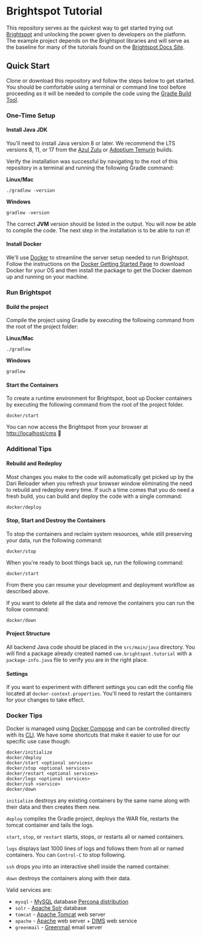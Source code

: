 # Brightspot Tutorial

This repository serves as the quickest way to get started trying out [Brightspot](https://www.brightspot.com) and unlocking the power given to developers on the platform. The example project depends on the Brightspot libraries and will serve as the baseline for many of the tutorials found on the [Brightspot Docs Site](http://docs.brightspot.com).

## Quick Start

Clone or download this repository and follow the steps below to get started. You should be comfortable using a terminal or command line tool before proceeding as it will be needed to compile the code using the [Gradle Build Tool](https://gradle.org).

### One-Time Setup

#### Install Java JDK

You'll need to install Java version 8 or later. We recommend the LTS versions 8, 11, or 17 from the [Azul Zulu](https://www.azul.com/downloads/?package=jdk) or [Adoptium Temurin](https://adoptium.net/releases.html) builds.

Verify the installation was successful by navigating to the root of this repository in a terminal and running the following Gradle command:

**Linux/Mac**
```shell script
./gradlew -version
```

**Windows**
```shell script
gradlew -version
```

The correct **JVM** version should be listed in the output. You will now be able to compile the code. The next step in the installation is to be able to run it!

#### Install Docker

We'll use [Docker](https://www.docker.com) to streamline the server setup needed to run Brightspot. Follow the instructions on the [Docker Getting Started Page](https://www.docker.com/get-started) to download Docker for your OS and then install the package to get the Docker daemon up and running on your machine.

### Run Brightspot

#### Build the project

Compile the project using Gradle by executing the following command from the root of the project folder:

**Linux/Mac**
```shell script
./gradlew
```

**Windows**
```shell script
gradlew
```

#### Start the Containers

To create a runtime environment for Brightspot, boot up Docker containers by executing the following command from the root of the project folder.

```shell script
docker/start
```

You can now access the Brightspot from your browser at [http://localhost/cms]([http://localhost/cms]) 🎉

### Additional Tips

#### Rebuild and Redeploy

Most changes you make to the code will automatically get picked up by the Dari Reloader when you refresh your browser window eliminating the need to rebuild and redeploy every time. If such a time comes that you do need a fresh build, you can build and deploy the code with a single command:

```shell script
docker/deploy
```

#### Stop, Start and Destroy the Containers

To stop the containers and reclaim system resources, while still preserving your data, run the following command:

```shell script
docker/stop
```

When you're ready to boot things back up, run the following command:

```shell script
docker/start
```

From there you can resume your development and deployment workflow as described above.

If you want to delete all the data and remove the containers you can run the follow command:

```shell script
docker/down
```

#### Project Structure

All backend Java code should be placed in the `src/main/java` directory. You will find a package already created named `com.brightspot.tutorial` with a `package-info.java` file to verify you are in the right place.

#### Settings

If you want to experiment with different settings you can edit the config file located at `docker-context.properties`. You'll need to restart the containers for your changes to take effect.

### Docker Tips

Docker is managed using [Docker Compose](https://docs.docker.com/compose/) and can be controlled directly with its [CLI](https://docs.docker.com/compose/reference/overview/). We have some shortcuts that make it easier to use for our specific use case though:

```console
docker/initialize
docker/deploy
docker/start <optional services>
docker/stop <optional services>
docker/restart <optional services>
docker/logs <optional services>
docker/ssh <service>
docker/down
```

`initialize` destroys any existing containers by the same name along with their data and then creates them new.

`deploy` compiles the Gradle project, deploys the WAR file, restarts the tomcat container and tails the logs.

`start`, `stop`, or `restart` starts, stops, or restarts all or named containers.

`logs` displays last 1000 lines of logs and follows them from all or named containers. You can `Control-C` to stop following.

`ssh` drops you into an interactive shell inside the named container.

`down` destroys the containers along with their data.

Valid services are:

- `mysql` - [MySQL](https://www.mysql.com/) database [Percona distribution](https://www.percona.com/software/mysql-database)
- `solr` - [Apache Solr](https://lucene.apache.org/solr/) database
- `tomcat` - [Apache Tomcat](http://tomcat.apache.org/) web server
- `apache` - [Apache](https://httpd.apache.org/) web server + [DIMS](https://github.com/beetlebugorg/mod_dims/wiki) web service
- `greenmail` - [Greenmail](https://greenmail-mail-test.github.io/greenmail/) email server
